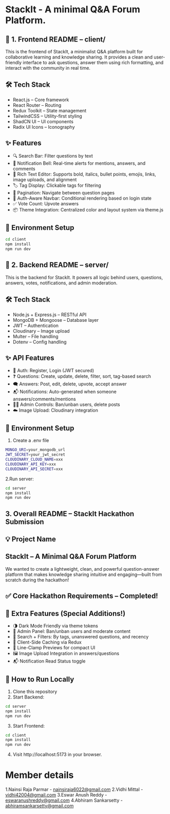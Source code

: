 # StackIt - A minimal Q&A Forum Platform.



## 🧩 1. Frontend README – client/

This is the frontend of StackIt, a minimalist Q&A platform built for collaborative learning and knowledge sharing. It provides a clean and user-friendly interface to ask questions, answer them using rich formatting, and interact with the community in real time.

## 🛠️ Tech Stack

- React.js – Core framework
- React Router – Routing
- Redux Toolkit – State management
- TailwindCSS – Utility-first styling
- ShadCN UI – UI components
- Radix UI Icons – Iconography




## ✨ Features

- 🔍 Search Bar: Filter questions by text
- 🔔 Notification Bell: Real-time alerts for mentions, answers, and comments
- 📝 Rich Text Editor: Supports bold, italics, bullet points, emojis, links, image uploads, and alignment
- 🏷️ Tag Display: Clickable tags for filtering
- 🔄 Pagination: Navigate between question pages
- 👤 Auth-Aware Navbar: Conditional rendering based on login state
- ✅ Vote Count: Upvote answers
- 📦 Theme Integration: Centralized color and layout system via theme.js

## 🧪 Environment Setup

```bash
cd client
npm install
npm run dev
```
## 🧠 2. Backend README – server/

This is the backend for StackIt. It powers all logic behind users, questions, answers, votes, notifications, and admin moderation.

## 🛠️ Tech Stack

- Node.js + Express.js – RESTful API
- MongoDB + Mongoose – Database layer
- JWT – Authentication
- Cloudinary – Image upload
- Multer – File handling
- Dotenv – Config handling




## ✨ API Features

- 🛂 Auth: Register, Login (JWT secured)
- ❓ Questions: Create, update, delete, filter, sort, tag-based search
- 🗨️ Answers: Post, edit, delete, upvote, accept answer
- 📬 Notifications: Auto-generated when someone answers/comments/mentions
- 🧙‍♂️ Admin Controls: Ban/unban users, delete posts
- ☁️ Image Upload: Cloudinary integration


## 🧪 Environment Setup

1. Create a .env file
```bash
MONGO_URI=your_mongodb_url
JWT_SECRET=your_jwt_secret
CLOUDINARY_CLOUD_NAME=xxx
CLOUDINARY_API_KEY=xxx
CLOUDINARY_API_SECRET=xxx
```
 
2.Run server:
```bash
cd server
npm install
npm run dev
```

##  3. Overall README – StackIt Hackathon Submission
## 💡 Project Name
## StackIt – A Minimal Q&A Forum Platform


We wanted to create a lightweight, clean, and powerful question-answer platform that makes knowledge sharing intuitive and engaging—built from scratch during the hackathon!


## ✅ Core Hackathon Requirements – Completed!

## 🧁 Extra Features (Special Additions!)
- 🌗 Dark Mode Friendly via theme tokens
- 🚫 Admin Panel: Ban/unban users and moderate content
- 📑 Search + Filters: By tags, unanswered questions, and recency
- 🧹 Client-Side Caching via Redux
- 🧾 Line-Clamp Previews for compact UI
- 🖼️ Image Upload Integration in answers/questions
- 📬 Notification Read Status toggle

## 🚦 How to Run Locally
1. Clone this repository
2. Start Backend:
```bash
cd server
npm install
npm run dev

```
3. Start Frontend:
```bash
cd client
npm install
npm run dev

```
4. Visit http://localhost:5173 in your browser.

# Member details

 1.Nainsi Raja Parmar - nainsiraja6022@gmail.com
 2.Vidhi Mittal - vidhi42004@gmail.com
 3.Eswar Anush Reddy - eswaranushreddy@gmail.com
 4.Abhiram Sankarsetty - abhiramsankarsetty@gmail.com
